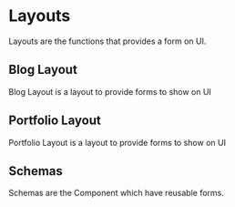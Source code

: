 # Layouts
Layouts are the functions that provides a form on UI.

## Blog Layout
Blog Layout is a layout to provide forms to show on UI

## Portfolio Layout
Portfolio Layout is a layout to provide forms to show on UI

## Schemas
Schemas are the Component which have reusable forms.
